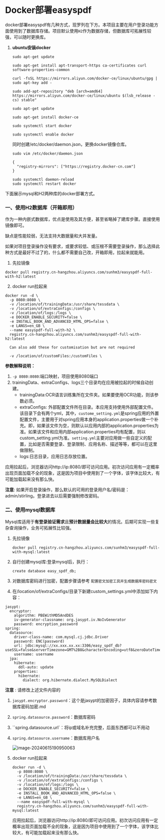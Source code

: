 # Docker部署easyspdf

docker部署easyspdf有几种方式，现罗列在下方。本项目主要在用户登录功能方面使用到了数据库存储。项目默认使用`H2`作为数据存储，但数据库可拓展性较强，可以随时更换库。

1. **ubuntu安装docker**

   ```
   sudo apt-get update
   
   sudo apt-get install apt-transport-https ca-certificates curl software-properties-common
   
   curl -fsSL https://mirrors.aliyun.com/docker-ce/linux/ubuntu/gpg | sudo apt-key add -
   
   sudo add-apt-repository "deb [arch=amd64] https://mirrors.aliyun.com/docker-ce/linux/ubuntu $(lsb_release -cs) stable"
   
   sudo apt-get update
   
   sudo apt-get install docker-ce
   
   sudo systemctl start docker
   
   sudo systemctl enable docker
   ```

   同时创建/etc/docker/daemon.json，更换docker镜像仓库。

   ```
   sudo vim /etc/docker/daemon.json
   ```

   ```
   {
     "registry-mirrors": ["https://registry.docker-cn.com"]
   }
   ```

   ```
   sudo systemctl daemon-reload
   sudo systemctl restart docker
   ```

下面展示mysql和H2两种库的docker部署方式。

### 一、使用H2数据库（开箱即用）

作为一种内嵌式数据库，优点是使用及其方便，甚至省略掉了建库步骤。直接使用镜像即可。

缺点是性能较弱，无法支持大数据量和大并发量。

如果对项目登录操作没有要求，或要求较低、或压根不需要登录操作，那么选择此种方式是最好不过了的，什么都不需要自己改，开箱即用，拉起来就能用。

1. 先拉镜像

```
docker pull registry.cn-hangzhou.aliyuncs.com/sunhm3/easyspdf-full-with-h2:latest
```

2. docker run拉起来

```
docker run -d \
  -p 8080:8080 \
  -v /location/of/trainingData:/usr/share/tessdata \
  -v /location/of/extraConfigs:/configs \
  -v /location/of/logs:/logs \
  -e DOCKER_ENABLE_SECURITY=false \
  -e INSTALL_BOOK_AND_ADVANCED_HTML_OPS=false \
  -e LANGS=en_GB \
  --name easyspdf-full-with-h2 \
  registry.cn-hangzhou.aliyuncs.com/sunhm3/easyspdf-full-with-h2:latest

  Can also add these for customisation but are not required

  -v /location/of/customFiles:/customFiles \
```

**参数解释说明：**

1. `-p 8080:8080`:端口映射，项目使用8080端口
2. trainingData、extraConfigs、logs三个目录均在应用被拉起的时候自动创建。
   * trainingData:OCR语言训练集所在文件夹。如果要使用OCR功能，则该参数必须。
   * extraConfigs: 外部配置文件所在目录。本应用支持使用外部配置文件。该目录下会有两个yml，其中，`custome_setting.yml`是spring应用的外置配置文件，主要用于对spring应用本身的application.properties做一个补充。即，如果该文件为空，则默认以应用内部的application.properties为准。如果该文件和应用内部application.properties均有配置，则以custom_setting.yml为准。`setting.yml`主要对应用做一些自定义的配置，比如是否需要登录、登录限制、应用名称、描述等等，都可以在这里做限制。
   * logs:日志目录，应用日志存放位置。



应用拉起后，浏览器访问http://ip:8080/即可访问应用。初次访问应用有一定概率出现页面加载不全的现象，这是因为项目中使用到了一个字体，该字体比较大，有可能加载起来没有那么快。

**注意**: 如果开启登录操作，那么默认的可用的登录用户名/密码是：admin/stirling。登录进去以后需要强制修改密码。

### 二、使用mysql数据库

​	Mysql库适用于**有登录验证需求**且**预计数据量会比较大**的情况。后期可实现一些复杂查询操作，业务可拓展性比较强。

1. 先拉镜像

   ```
   docker pull registry.cn-hangzhou.aliyuncs.com/sunhm3/easyspdf-full-with-mysql:latest
   ```

2. 自行创建mysql库:登录mysql后，执行：

   ```
   create database easy_spdf_db;
   ```

3. 对数据库密码进行加密，配置步骤请参考 `配置密文加密工具并生成数据库密码密文`

4. 在/location/of/extraConfigs/目录下新建custom_settings.yml中添加如下内容：

```
jasypt:
  encryptor:
    algorithm: PBEWithMD5AndDES
    iv-generator-classname: org.jasypt.iv.NoIvGenerator
    password: encryption_password
spring:
  datasource:
    driver-class-name: com.mysql.cj.jdbc.Driver
    password: ENC(password)
    url: jdbc:mysql://xx.xxx.xx.xx:3306/easy_spdf_db?useSSL=false&serverTimezone=GMT%2B8&characterEncoding=utf8&zeroDateTimeBehavior=convertToNull&useUnicode=true&allowPublicKeyRetrieval=true
    username: username
  jpa:
    hibernate:
      ddl-auto: update
    properties:
      hibernate:
        dialect: org.hibernate.dialect.MySQLDialect

```

**注意** : 请修改上述文件内容的

1. `jasypt.encryptor.password`：这个是jasypt的加密因子，具体内容请参考数据库密码加密.md

2. `spring.datasource.password`：数据库密码

3. ``spring.datasource.url`：将ip或域名补充完整，后面东西都可以不用动

4. `spring.datasource.username`：数据库用户名

   ![image-20240615190950063](H:\work\workspace\mantudocs\docs\.vuepress\public\img\image-20240615190950063.png)

4. docker run拉起来

   ```
   docker run -d \
     -p 8080:8080 \
     -v /location/of/trainingData:/usr/share/tessdata \
     -v /location/of/extraConfigs:/configs \
     -v /location/of/logs:/logs \
     -e DOCKER_ENABLE_SECURITY=false \
     -e INSTALL_BOOK_AND_ADVANCED_HTML_OPS=false \
     -e LANGS=en_GB \
     --name easyspdf-full-with-mysql \
     registry.cn-hangzhou.aliyuncs.com/sunhm3/easyspdf-full-with-mysql:latest
   ```

   应用拉起后，浏览器访问http://ip:8080/即可访问应用。初次访问应用有一定概率出现页面加载不全的现象，这是因为项目中使用到了一个字体，该字体比较大，有可能加载起来没有那么快。
